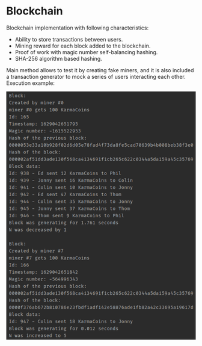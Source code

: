 <h1>Blockchain</h1>

Blockchain implementation with following characteristics:

- Ability to store transactions between users.
- Mining reward for each block added to the blockchain.
- Proof of work with magic number self-balancing hashing.
- SHA-256 algorithm based hashing.

Main method allows to test it by creating fake miners, and it is also included a transaction generator to mock a series of users interacting each other.
Execution example:

  ![](src/main/resources/img/blockchain.png)